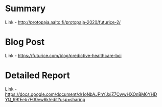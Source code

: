 # Summary
Link - http://protopaja.aalto.fi/protopaja-2020/futurice-2/

# Blog Post
Link - https://futurice.com/blog/predictive-healthcare-bci

# Detailed Report
Link - https://docs.google.com/document/d/1oNbAJPhYJxjZ7OwwHXOnBM6YHDYQ_99fEeb7F00vw6k/edit?usp=sharing
